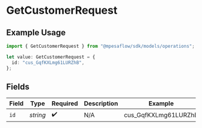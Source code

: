 # GetCustomerRequest

## Example Usage

```typescript
import { GetCustomerRequest } from "@mpesaflow/sdk/models/operations";

let value: GetCustomerRequest = {
  id: "cus_GqfKXLmg61LURZhB",
};
```

## Fields

| Field                | Type                 | Required             | Description          | Example              |
| -------------------- | -------------------- | -------------------- | -------------------- | -------------------- |
| `id`                 | *string*             | :heavy_check_mark:   | N/A                  | cus_GqfKXLmg61LURZhB |